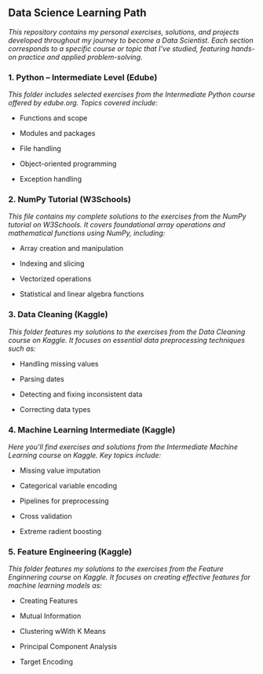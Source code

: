 ## Data Science Learning Path
*This repository contains my personal exercises, solutions, and projects developed throughout my journey to become a Data Scientist. Each section corresponds to a specific course or topic that I've studied, featuring hands-on practice and applied problem-solving*.

### 1. Python – Intermediate Level (Edube)
*This folder includes selected exercises from the Intermediate Python course offered by edube.org. Topics covered include:*

- Functions and scope

- Modules and packages

- File handling

- Object-oriented programming

- Exception handling

### 2. NumPy Tutorial (W3Schools)
*This file contains my complete solutions to the exercises from the NumPy tutorial on W3Schools. It covers foundational array operations and mathematical functions using NumPy, including:*

- Array creation and manipulation

- Indexing and slicing

- Vectorized operations

- Statistical and linear algebra functions

### 3. Data Cleaning (Kaggle)
*This folder features my solutions to the exercises from the Data Cleaning course on Kaggle. It focuses on essential data preprocessing techniques such as:*

- Handling missing values

- Parsing dates

- Detecting and fixing inconsistent data

- Correcting data types

### 4. Machine Learning Intermediate (Kaggle)
*Here you'll find exercises and solutions from the Intermediate Machine Learning course on Kaggle. Key topics include:*

- Missing value imputation

- Categorical variable encoding

- Pipelines for preprocessing

- Cross validation

- Extreme radient boosting

### 5. Feature Engineering (Kaggle)
*This folder features my solutions to the exercises from the Feature Enginnering course on Kaggle. It focuses on creating effective features for machine learning models as:*

- Creating Features 

- Mutual Information

- Clustering wWith K Means

- Principal Component Analysis

- Target Encoding






